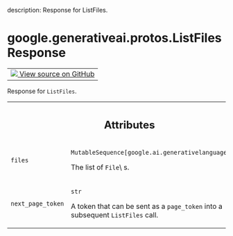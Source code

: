description: Response for ListFiles.

<div itemscope itemtype="http://developers.google.com/ReferenceObject">
<meta itemprop="name" content="google.generativeai.protos.ListFilesResponse" />
<meta itemprop="path" content="Stable" />
</div>

# google.generativeai.protos.ListFilesResponse

<!-- Insert buttons and diff -->

<table class="tfo-notebook-buttons tfo-api nocontent">
<td>
  <a target="_blank" href="https://github.com/googleapis/google-cloud-python/tree/main/packages/google-ai-generativelanguage/google/ai/generativelanguage_v1beta/types/file_service.py#L89-L112">
    <img src="https://www.tensorflow.org/images/GitHub-Mark-32px.png" />
    View source on GitHub
  </a>
</td>
</table>



Response for ``ListFiles``.

<!-- Placeholder for "Used in" -->




<!-- Tabular view -->
 <table class="responsive fixed orange">
<colgroup><col width="214px"><col></colgroup>
<tr><th colspan="2"><h2 class="add-link">Attributes</h2></th></tr>

<tr>
<td>

`files`<a id="files"></a>

</td>
<td>

`MutableSequence[google.ai.generativelanguage.File]`

The list of ``File``\ s.

</td>
</tr><tr>
<td>

`next_page_token`<a id="next_page_token"></a>

</td>
<td>

`str`

A token that can be sent as a ``page_token`` into a
subsequent ``ListFiles`` call.

</td>
</tr>
</table>



